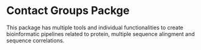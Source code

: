 # Contact Groups Packge

This package has multiple tools and individual functionalities to create bioinformatic
pipelines related to protein, multiple sequence alingment and sequence correlations.
